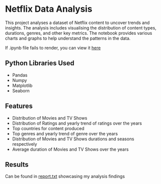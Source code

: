 # Netflix Data Analysis
This project analyses a dataset of Netflix content to uncover trends and insights. The analysis includes 
visualising the distribution of content types, durations, genres, and other key metrics. The notebook 
provides various charts and graphs to help understand the patterns in the data.

If .ipynb file fails to render, you can view it [here](https://nbviewer.org/github/DarrenChooo/netflix_data/blob/main/netflix.ipynb)

## Python Libraries Used
- Pandas
- Numpy
- Matplotlib
- Seaborn
  
## Features
- Distribution of Movies and TV Shows
- Distribution of Ratings and yearly trend of ratings over the years
- Top countries for content produced
- Top genres and yearly trend of genre over the years
- Distribution of Movies and TV Shows durations and seasons respectively
- Average duration of Movies and TV Shows over the years

## Results
Can be found in [report.txt](https://github.com/DarrenChooo/netflix_data/blob/main/report.txt) showcasing my analysis findings

